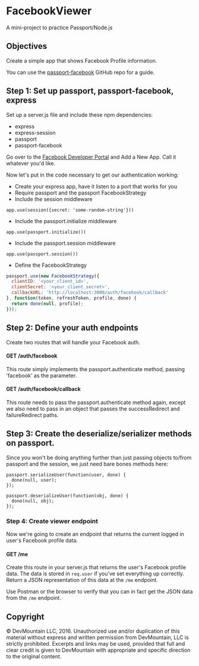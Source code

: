 FacebookViewer
==============

A mini-project to practice Passport/Node.js

## Objectives

Create a simple app that shows Facebook Profile information.

You can use the [passport-facebook](https://github.com/jaredhanson/passport-facebook) GitHub repo for a guide.

## Step 1: Set up passport, passport-facebook, express

Set up a server.js file and include these npm dependencies:
* express
* express-session
* passport
* passport-facebook

Go over to the [Facebook Developer Portal](https://developers.facebook.com/) and Add a New App. Call it whatever you'd like.

Now let's put in the code necessary to get our authentication working:
* Create your express app, have it listen to a port that works for you
* Require passport and the passport FacebookStrategy
* Include the session middleware

`app.use(session({secret: 'some-random-string'}))`

* Include the passport.initialize middleware

`app.use(passport.initialize())`

* Include the passport.session middleware

`app.use(passport.session())`

* Define the FacebookStrategy

```javascript
passport.use(new FacebookStrategy({
  clientID: '<your_client_id>',
  clientSecret: '<your_client_secret>',
  callbackURL: 'http://localhost:3000/auth/facebook/callback'
}, function(token, refreshToken, profile, done) {
  return done(null, profile);
}));
```

## Step 2: Define your auth endpoints

Create two routes that will handle your Facebook auth.

#### GET /auth/facebook

This route simply implements the passport.authenticate method, passing 'facebook' as the parameter.

#### GET /auth/facebook/callback

This route needs to pass the passport.authenticate method again, except we also need to pass in an object that passes the successRedirect and failureRedirect paths.

## Step 3: Create the deserialize/serializer methods on passport.

Since you won't be doing anything further than just passing objects to/from passport and the session, we just need bare bones methods here:

```
passport.serializeUser(function(user, done) {
  done(null, user);
});

passport.deserializeUser(function(obj, done) {
  done(null, obj);
});
```

### Step 4: Create viewer endpoint

Now we're going to create an endpoint that returns the current logged in user's Facebook profile data.

#### GET /me

Create this route in your server.js that returns the user's Facebook profile data. The data is stored in `req.user` if you've set everything up correctly. Return a JSON representation of this data at the `/me` endpoint.

Use Postman or the browser to verify that you can in fact get the JSON data from the `/me` endpoint.

## Copyright

© DevMountain LLC, 2016. Unauthorized use and/or duplication of this material without express and written permission from DevMountain, LLC is strictly prohibited. Excerpts and links may be used, provided that full and clear credit is given to DevMountain with appropriate and specific direction to the original content.
